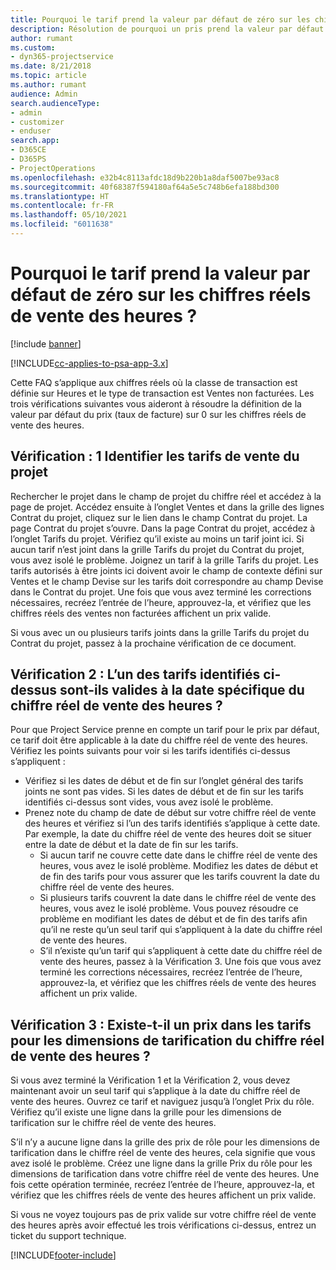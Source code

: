```yaml
---
title: Pourquoi le tarif prend la valeur par défaut de zéro sur les chiffres réels de vente des heures ?
description: Résolution de pourquoi un pris prend la valeur par défaut de 0 sur les chiffres réels des ventes des heures.
author: rumant
ms.custom:
- dyn365-projectservice
ms.date: 8/21/2018
ms.topic: article
ms.author: rumant
audience: Admin
search.audienceType:
- admin
- customizer
- enduser
search.app:
- D365CE
- D365PS
- ProjectOperations
ms.openlocfilehash: e32b4c8113afdc18d9b220b1a8daf5007be93ac8
ms.sourcegitcommit: 40f68387f594180af64a5e5c748b6efa188bd300
ms.translationtype: HT
ms.contentlocale: fr-FR
ms.lasthandoff: 05/10/2021
ms.locfileid: "6011638"
---
```

# <a name="why-is-price-defaulting-to-zero-on-time-sales-actuals"></a>Pourquoi le tarif prend la valeur par défaut de zéro sur les chiffres réels de vente des heures ?

[!include [banner](../includes/psa-now-project-operations.md)]

[!INCLUDE[cc-applies-to-psa-app-3.x](../includes/cc-applies-to-psa-app-3x.md)]

Cette FAQ s’applique aux chiffres réels où la classe de transaction est définie sur Heures et le type de transaction est Ventes non facturées. Les trois vérifications suivantes vous aideront à résoudre la définition de la valeur par défaut du prix (taux de facture) sur 0 sur les chiffres réels de vente des heures.

## <a name="check-1-identify-the-sales-price-list-for-the-project"></a>Vérification : 1 Identifier les tarifs de vente du projet

Rechercher le projet dans le champ de projet du chiffre réel et accédez à la page de projet. Accédez ensuite à l’onglet Ventes et dans la grille des lignes Contrat du projet, cliquez sur le lien dans le champ Contrat du projet. La page Contrat du projet s’ouvre. Dans la page Contrat du projet, accédez à l’onglet Tarifs du projet. Vérifiez qu’il existe au moins un tarif joint ici. Si aucun tarif n’est joint dans la grille Tarifs du projet du Contrat du projet, vous avez isolé le problème. Joignez un tarif à la grille Tarifs du projet. Les tarifs autorisés à être joints ici doivent avoir le champ de contexte défini sur Ventes et le champ Devise sur les tarifs doit correspondre au champ Devise dans le Contrat du projet. Une fois que vous avez terminé les corrections nécessaires, recréez l’entrée de l’heure, approuvez-la, et vérifiez que les chiffres réels des ventes non facturées affichent un prix valide. 

Si vous avec un ou plusieurs tarifs joints dans la grille Tarifs du projet du Contrat du projet, passez à la prochaine vérification de ce document.

## <a name="check-2-are-any-of-the-price-lists-identified-above-valid-for-the-specific-date-of-the-time-sales-actual"></a>Vérification 2 : L’un des tarifs identifiés ci-dessus sont-ils valides à la date spécifique du chiffre réel de vente des heures ?

Pour que Project Service prenne en compte un tarif pour le prix par défaut, ce tarif doit être applicable à la date du chiffre réel de vente des heures. Vérifiez les points suivants pour voir si les tarifs identifiés ci-dessus s’appliquent :
- Vérifiez si les dates de début et de fin sur l’onglet général des tarifs joints ne sont pas vides. Si les dates de début et de fin sur les tarifs identifiés ci-dessus sont vides, vous avez isolé le problème. 
- Prenez note du champ de date de début sur votre chiffre réel de vente des heures et vérifiez si l’un des tarifs identifiés s’applique à cette date. Par exemple, la date du chiffre réel de vente des heures doit se situer entre la date de début et la date de fin sur les tarifs. 
    - Si aucun tarif ne couvre cette date dans le chiffre réel de vente des heures, vous avez le isolé problème. Modifiez les dates de début et de fin des tarifs pour vous assurer que les tarifs couvrent la date du chiffre réel de vente des heures. 
    - Si plusieurs tarifs couvrent la date dans le chiffre réel de vente des heures, vous avez le isolé problème. Vous pouvez résoudre ce problème en modifiant les dates de début et de fin des tarifs afin qu’il ne reste qu’un seul tarif qui s’appliquent à la date du chiffre réel de vente des heures. 
    - S’il n’existe qu’un tarif qui s’appliquent à cette date du chiffre réel de vente des heures, passez à la Vérification 3.
Une fois que vous avez terminé les corrections nécessaires, recréez l’entrée de l’heure, approuvez-la, et vérifiez que les chiffres réels de vente des heures affichent un prix valide.

## <a name="check-3-is-there-a-price-in-the-price-list-for-the-pricing-dimensions-on-the-time-sales-actual"></a>Vérification 3 : Existe-t-il un prix dans les tarifs pour les dimensions de tarification du chiffre réel de vente des heures ?

Si vous avez terminé la Vérification 1 et la Vérification 2, vous devez maintenant avoir un seul tarif qui s’applique à la date du chiffre réel de vente des heures. Ouvrez ce tarif et naviguez jusqu’à l’onglet Prix du rôle. Vérifiez qu’il existe une ligne dans la grille pour les dimensions de tarification sur le chiffre réel de vente des heures.

S’il n’y a aucune ligne dans la grille des prix de rôle pour les dimensions de tarification dans le chiffre réel de vente des heures, cela signifie que vous avez isolé le problème. Créez une ligne dans la grille Prix du rôle pour les dimensions de tarification dans votre chiffre réel de vente des heures. Une fois cette opération terminée, recréez l’entrée de l’heure, approuvez-la, et vérifiez que les chiffres réels de vente des heures affichent un prix valide.

Si vous ne voyez toujours pas de prix valide sur votre chiffre réel de vente des heures après avoir effectué les trois vérifications ci-dessus, entrez un ticket du support technique. 



[!INCLUDE[footer-include](../includes/footer-banner.md)]